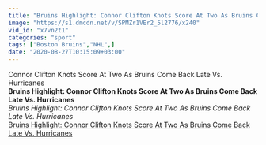 ```yaml
---
title: "Bruins Highlight: Connor Clifton Knots Score At Two As Bruins Come Back Late Vs. Hurricanes"
image: "https://s1.dmcdn.net/v/SPMZr1VEr2_5l2776/x240"
vid_id: "x7vn2t1"
categories: "sport"
tags: ["Boston Bruins","NHL",]
date: "2020-08-27T10:15:09+03:00"
---
```

Connor Clifton Knots Score At Two As Bruins Come Back Late Vs. Hurricanes<br><b>Bruins Highlight: Connor Clifton Knots Score At Two As Bruins Come Back Late Vs. Hurricanes</b><br> <i>Bruins Highlight: Connor Clifton Knots Score At Two As Bruins Come Back Late Vs. Hurricanes</i><br> <u>Bruins Highlight: Connor Clifton Knots Score At Two As Bruins Come Back Late Vs. Hurricanes</u>
